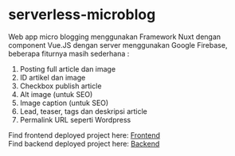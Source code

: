 # serverless-microblog
Web app micro blogging menggunakan Framework Nuxt dengan component Vue.JS dengan server menggunakan Google Firebase, 
beberapa fiturnya masih sederhana :
1.  Posting full article dan image
2.  ID artikel dan image
3.  Checkbox publish article
4.  Alt image (untuk SEO)
5.  Image caption (untuk SEO)
6.  Lead, teaser, tags dan deskripsi article
7.  Permalink URL seperti Wordpress<p>

  Find frontend deployed project here: <a href="https://www.malanggleerrr.com/microblog">Frontend</a> <br>
  Find backend deployed project here: <a href="https://malanggleerrr.com/microblog/login">Backend</a>
